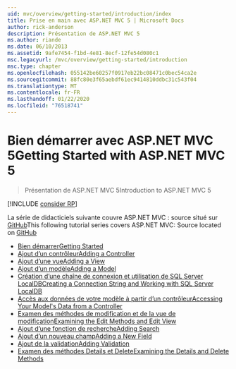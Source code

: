```yaml
---
uid: mvc/overview/getting-started/introduction/index
title: Prise en main avec ASP.NET MVC 5 | Microsoft Docs
author: rick-anderson
description: Présentation de ASP.NET MVC 5
ms.author: riande
ms.date: 06/10/2013
ms.assetid: 9afe7454-f1bd-4e81-8ecf-12fe54d080c1
msc.legacyurl: /mvc/overview/getting-started/introduction
msc.type: chapter
ms.openlocfilehash: 055142be60257f0917eb22bc08471c0bec54ca2e
ms.sourcegitcommit: 88fc80e3f65aebdf61ec9414810ddbc31c543f04
ms.translationtype: MT
ms.contentlocale: fr-FR
ms.lasthandoff: 01/22/2020
ms.locfileid: "76518741"
---
```

# <a name="getting-started-with-aspnet-mvc-5"></a><span data-ttu-id="6031f-103">Bien démarrer avec ASP.NET MVC 5</span><span class="sxs-lookup"><span data-stu-id="6031f-103">Getting Started with ASP.NET MVC 5</span></span>

> <span data-ttu-id="6031f-104">Présentation de ASP.NET MVC 5</span><span class="sxs-lookup"><span data-stu-id="6031f-104">Introduction to ASP.NET MVC 5</span></span>

[!INCLUDE [consider RP](../../../../includes/razor.md)]

<span data-ttu-id="6031f-105">La série de didacticiels suivante couvre ASP.NET MVC : source situé sur [GitHub](https://github.com/aspnet/AspNetDocs/tree/master/aspnet/mvc/overview/getting-started/introduction/sample/MvcMovie/MvcMovie)</span><span class="sxs-lookup"><span data-stu-id="6031f-105">This following tutorial series covers ASP.NET MVC: Source located on [GitHub](https://github.com/aspnet/AspNetDocs/tree/master/aspnet/mvc/overview/getting-started/introduction/sample/MvcMovie/MvcMovie)</span></span>

- [<span data-ttu-id="6031f-106">Bien démarrer</span><span class="sxs-lookup"><span data-stu-id="6031f-106">Getting Started</span></span>](getting-started.md)
- [<span data-ttu-id="6031f-107">Ajout d’un contrôleur</span><span class="sxs-lookup"><span data-stu-id="6031f-107">Adding a Controller</span></span>](adding-a-controller.md)
- [<span data-ttu-id="6031f-108">Ajout d’une vue</span><span class="sxs-lookup"><span data-stu-id="6031f-108">Adding a View</span></span>](adding-a-view.md)
- [<span data-ttu-id="6031f-109">Ajout d’un modèle</span><span class="sxs-lookup"><span data-stu-id="6031f-109">Adding a Model</span></span>](adding-a-model.md)
- [<span data-ttu-id="6031f-110">Création d’une chaîne de connexion et utilisation de SQL Server LocalDB</span><span class="sxs-lookup"><span data-stu-id="6031f-110">Creating a Connection String and Working with SQL Server LocalDB</span></span>](creating-a-connection-string.md)
- [<span data-ttu-id="6031f-111">Accès aux données de votre modèle à partir d’un contrôleur</span><span class="sxs-lookup"><span data-stu-id="6031f-111">Accessing Your Model's Data from a Controller</span></span>](accessing-your-models-data-from-a-controller.md)
- [<span data-ttu-id="6031f-112">Examen des méthodes de modification et de la vue de modification</span><span class="sxs-lookup"><span data-stu-id="6031f-112">Examining the Edit Methods and Edit View</span></span>](examining-the-edit-methods-and-edit-view.md)
- [<span data-ttu-id="6031f-113">Ajout d’une fonction de recherche</span><span class="sxs-lookup"><span data-stu-id="6031f-113">Adding Search</span></span>](adding-search.md)
- [<span data-ttu-id="6031f-114">Ajout d’un nouveau champ</span><span class="sxs-lookup"><span data-stu-id="6031f-114">Adding a New Field</span></span>](adding-a-new-field.md)
- [<span data-ttu-id="6031f-115">Ajout de la validation</span><span class="sxs-lookup"><span data-stu-id="6031f-115">Adding Validation</span></span>](adding-validation.md)
- [<span data-ttu-id="6031f-116">Examen des méthodes Details et Delete</span><span class="sxs-lookup"><span data-stu-id="6031f-116">Examining the Details and Delete Methods</span></span>](examining-the-details-and-delete-methods.md)
